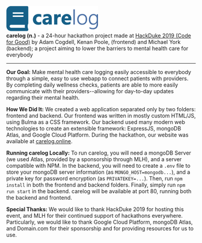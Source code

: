 ![Logo](frontend/imgs/careloglogo.png)
<br>
**carelog (n.)** - a 24-hour hackathon project made at [HackDuke 2019 (Code for Good)](http://hackduke.org/) by Adam Cogdell, Kenan Poole, (frontend) and Michael York (backend); a project aiming to lower the barriers to mental health care for everybody

<hr>

**Our Goal:** Make mental health care logging easily accessible to everybody through a simple, easy to use webapp to connect patients with providers. By completing daily wellness checks, patients are able to more easily communicate with their providers--allowing for day-to-day updates regarding their mental health.

**How We Did It:** We created a web application separated only by two folders: frontend and backend. Our frontend was written in mostly custom HTML/JS, using Bulma as a CSS framework. Our backend used many modern web technologies to create an extensible framework: ExpressJS, mongoDB Atlas, and Google Cloud Platform. During the hackathon, our website was available at [carelog.online](carelog.online).

**Running carelog Locally:** To run carelog, you will need a mongoDB Server (we used Atlas, provided by a sponsorship through MLH), and a server compatible with NPM. In the backend, you will need to create a `.env` file to store your mongoDB server information (as  `MONGO_HOST=mongodb...`), and a private key for password encryption (as `PRIVATEKEY=...`). Then, run `npm install` in both the frontend and backend folders. Finally, simply run `npm run start` in the backend. carelog will be available at port 80, running both the backend and frontend.

**Special Thanks:** We would like to thank HackDuke 2019 for hosting this event, and MLH for their continued support of hackathons everywhere. Particularly, we would like to thank Google Cloud Platform, mongoDB Atlas, and Domain.com for their sponsorship and for providing resources for us to use.

